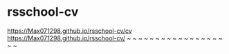 # rsschool-cv
https://Max071298.github.io/rsschool-cv/cv  
https://Max071298.github.io/rsschool-cv/
~
~
~
~
~
~
~
~
~
~
~
~
~
~
~
~
~
~
~
